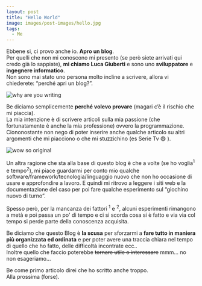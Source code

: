 ```yaml
---
layout: post
title: "Hello World"
image: images/post-images/hello.jpg 
tags:
  - Me
---
```

Ebbene si, ci provo anche io. **Apro un blog**.  
Per quelli che non mi conoscono mi presento (se però siete arrivati qui credo già lo sappiate), **mi chiamo Luca Giuberti** e sono uno **sviluppatore** e **ingegnere informatico**.  
Non sono mai stato uno persona molto incline a scrivere, allora vi chiederete: “perché apri un blog?”.


<img src="{{ site.url }}/images/post-images/why-are-you-writing.jpg" alt="why are you writing">

Be diciamo semplicemente **perché volevo provare** (magari c’è il rischio che mi piaccia).  
La mia intenzione è di scrivere articoli sulla mia passione (che fortunatamente è anche la mia professione) ovvero la programmazione. Ciononostante non nego di poter inserire anche qualche articolo su altri argomenti che mi piacciono o che mi stuzzichino (es Serie Tv :smile: ).  

<img src="{{ site.url }}/images/post-images/wow-so-original.jpg" alt="wow so original">

Un altra ragione che sta alla base di questo blog è che a volte (se ho voglia<sup>1</sup> e tempo<sup>2</sup>), mi piace guardarmi per conto mio qualche software/framework/tecnologia/linguaggio nuovo che non ho occasione di usare e approfondire a lavoro. E quindi mi ritrovo a leggere i siti web e la documentazione del caso per poi fare qualche esperimento sul “giochino nuovo di turno”.
  
Spesso però, per la mancanza dei fattori <sup>1</sup> e <sup>2</sup>, alcuni esperimenti rimangono a metà e poi passa un po' di tempo e ci si scorda cosa si è fatto e via via col tempo si perde parte della conoscenza acquisita.
  
Be diciamo che questo Blog è **la scusa** per sforzarmi a **fare tutto in maniera più organizzata ed ordinata** e per poter avere una traccia chiara nel tempo di quello che ho fatto, delle difficoltà incontrate ecc..  
Inoltre quello che faccio poterebbe <del>tornare utile o interessare</del> mmm… no non esageriamo…  

Be come primo articolo direi che ho scritto anche troppo.  
Alla prossima (forse).  
